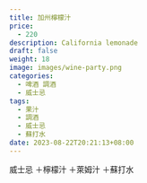 ```yaml
---
title: 加州檸檬汁
price:
  - 220
description: California lemonade
draft: false
weight: 18
image: images/wine-party.png
categories:
  - 啤酒 調酒
  - 威士忌
tags:
  - 果汁
  - 調酒
  - 威士忌
  - 蘇打水
date: 2023-08-22T20:21:13+08:00
---
```

 威士忌 ＋檸檬汁 ＋萊姆汁 ＋蘇打水